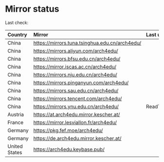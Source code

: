 <script src="./time.js"></script>
# Mirror status
Last check: <script type="text/javascript">localize(1668139047.6313317);</script>

|Country|Mirror|Last update|
|:------|:-----|:----------|
|China|https://mirrors.tuna.tsinghua.edu.cn/arch4edu/|<script type="text/javascript">localize(1668105671);</script>|
|China|https://mirrors.aliyun.com/arch4edu/|<script type="text/javascript">localize(1668062593);</script>|
|China|https://mirrors.bfsu.edu.cn/arch4edu/|<script type="text/javascript">localize(1668105671);</script>|
|China|https://mirror.iscas.ac.cn/arch4edu/|<script type="text/javascript">localize(1668105671);</script>|
|China|https://mirrors.nju.edu.cn/arch4edu/|<script type="text/javascript">localize(1668062593);</script>|
|China|https://mirrors.pinganyun.com/arch4edu/|<script type="text/javascript">localize(1668105671);</script>|
|China|https://mirrors.sau.edu.cn/arch4edu/|<script type="text/javascript">localize(1650446957);</script>|
|China|https://mirrors.tencent.com/arch4edu/|<script type="text/javascript">localize(1668105671);</script>|
|China|https://mirrors.ynu.edu.cn/arch4edu/|ReadTimeout|
|Austria|https://at.arch4edu.mirror.kescher.at/|<script type="text/javascript">localize(1668105671);</script>|
|France|https://mirror.lesviallon.fr/arch4edu/|<script type="text/javascript">localize(1668105671);</script>|
|Germany|https://pkg.fef.moe/arch4edu/|<script type="text/javascript">localize(1668105671);</script>|
|Germany|https://de.arch4edu.mirror.kescher.at/|<script type="text/javascript">localize(1668105671);</script>|
|United States|https://arch4edu.keybase.pub/|<script type="text/javascript">localize(1668062593);</script>|

<script src="./tablefilter/tablefilter.js"></script>
<script src="./table.js"></script>
